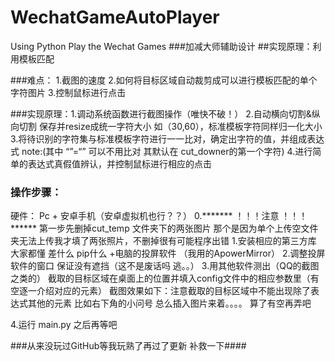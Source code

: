 # WechatGameAutoPlayer
Using Python Play the Wechat Games
###加减大师辅助设计
##实现原理：利用模板匹配

###难点： 1.截图的速度
         2.如何将目标区域自动裁剪成可以进行模板匹配的单个字符图片
         3.控制鼠标进行点击

###实现原理：1.调动系统函数进行截图操作（唯快不破！）
            2.自动横向切割&纵向切割 保存并resize成统一字符大小 如（30,60），标准模板字符同样归一化大小
            3.将待识别的字符集与标准模板字符进行一一比对，确定出字符的值，并组成表达式
                  note:(其中 “”=“” 可以不用比对 其默认在 cut_downer的第一个字符)
            4.进行简单的表达式真假值辨认，并控制鼠标进行相应的点击
### 操作步骤：
硬件： Pc + 安卓手机（安卓虚拟机也行？？）
0.******* ！！！注意 ！！！******
         第一步先删掉cut_temp 文件夹下的两张图片 那个是因为单个上传空文件夹无法上传我才填了两张照片，不删掉很有可能程序出错
1.安装相应的第三方库 大家都懂 差什么 pip什么 +电脑的投屏软件 （我用的ApowerMirror）
2.调整投屏软件的窗口 保证没有遮挡（这不是废话吗 逃。。）
3.用其他软件测出（QQ的截图之类的） 截取的目标区域在桌面上的位置并填入config文件中的相应参数里（有空逐一介绍对应的元素）
         截图效果如下：注意截取的目标区域中不能出现除了表达式其他的元素 比如右下角的小问号
         总么插入图片来着。。。。 
         算了有空再弄吧
         
4.运行 main.py 之后再等吧

###从来没玩过GitHub等我玩熟了再过了更新 补救一下####
         
